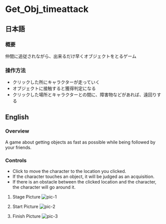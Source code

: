 # Get_Obj_timeattack
## 日本語
### 概要
仲間に追従されながら、出来るだけ早くオブジェクトをとるゲーム

### 操作方法
+ クリックした所にキャラクターが走っていく
+ オブジェクトに接触すると獲得判定になる
+ クリックした場所とキャラクターとの間に、障害物などがあれば、遠回りする

## English
### Overview
A game about getting objects as fast as possible while being followed by your friends.

### Controls
+ Click to move the character to the location you clicked.
+ If the character touches an object, it will be judged as an acquisition.
+ If there is an obstacle between the clicked location and the character, the character will go around it.

1. Stage Picture
![pic-1](https://i.gyazo.com/169c60247c944d63803b057601ef9067.png)

2. Start Picture
![pic-2](https://i.gyazo.com/8718014b42c342fb35b5a014b599c139.png)
3. Finish Picture
![pic-3](https://i.gyazo.com/a10b5ee554567e329cfe00cd17ecc8e3.png)